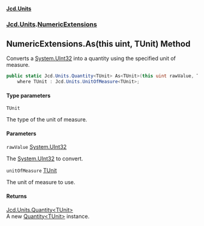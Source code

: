 #### [Jcd.Units](index.md 'index')
### [Jcd.Units](Jcd.Units.md 'Jcd.Units').[NumericExtensions](Jcd.Units.NumericExtensions.md 'Jcd.Units.NumericExtensions')

## NumericExtensions.As<TUnit>(this uint, TUnit) Method

Converts a [System.UInt32](https://docs.microsoft.com/en-us/dotnet/api/System.UInt32 'System.UInt32') into a quantity using the specified unit of measure.

```csharp
public static Jcd.Units.Quantity<TUnit> As<TUnit>(this uint rawValue, TUnit unitOfMeasure)
    where TUnit : Jcd.Units.UnitOfMeasure<TUnit>;
```
#### Type parameters

<a name='Jcd.Units.NumericExtensions.As_TUnit_(thisuint,TUnit).TUnit'></a>

`TUnit`

The type of the unit of measure.
#### Parameters

<a name='Jcd.Units.NumericExtensions.As_TUnit_(thisuint,TUnit).rawValue'></a>

`rawValue` [System.UInt32](https://docs.microsoft.com/en-us/dotnet/api/System.UInt32 'System.UInt32')

The [System.UInt32](https://docs.microsoft.com/en-us/dotnet/api/System.UInt32 'System.UInt32') to convert.

<a name='Jcd.Units.NumericExtensions.As_TUnit_(thisuint,TUnit).unitOfMeasure'></a>

`unitOfMeasure` [TUnit](Jcd.Units.NumericExtensions.As_TUnit_(thisuint,TUnit).md#Jcd.Units.NumericExtensions.As_TUnit_(thisuint,TUnit).TUnit 'Jcd.Units.NumericExtensions.As<TUnit>(this uint, TUnit).TUnit')

The unit of measure to use.

#### Returns
[Jcd.Units.Quantity&lt;](Jcd.Units.Quantity_TUnit_.md 'Jcd.Units.Quantity<TUnit>')[TUnit](Jcd.Units.NumericExtensions.As_TUnit_(thisuint,TUnit).md#Jcd.Units.NumericExtensions.As_TUnit_(thisuint,TUnit).TUnit 'Jcd.Units.NumericExtensions.As<TUnit>(this uint, TUnit).TUnit')[&gt;](Jcd.Units.Quantity_TUnit_.md 'Jcd.Units.Quantity<TUnit>')  
A new [Quantity&lt;TUnit&gt;](Jcd.Units.Quantity_TUnit_.md 'Jcd.Units.Quantity<TUnit>') instance.